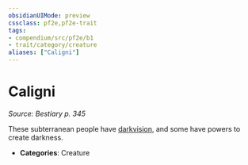 ```yaml
---
obsidianUIMode: preview
cssclass: pf2e,pf2e-trait
tags:
- compendium/src/pf2e/b1
- trait/category/creature
aliases: ["Caligni"]
---
```

# Caligni  
*Source: Bestiary p. 345*  

These subterranean people have [darkvision](/rules/abilities/darkvision.md), and some have powers to create darkness.

- **Categories**: Creature
